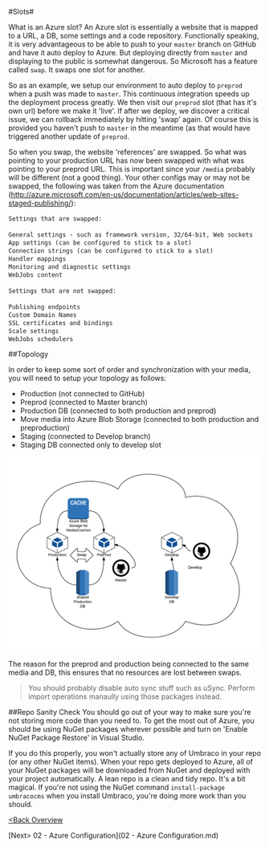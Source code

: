 #Slots#

What is an Azure slot?  An Azure slot is essentially a website that is mapped to a URL, a DB, some settings and a code repository.  Functionally speaking, it is very advantageous to be able to push to your `master` branch on GitHub and have it auto deploy to Azure.  But deploying directly from `master` and displaying to the public is somewhat dangerous.  So Microsoft has a feature called `swap`.  It swaps one slot for another.

So as an example, we setup our environment to auto deploy to `preprod` when a push was made to `master`.  This continuous integration speeds up the deployment process greatly.  We then visit our `preprod` slot (that has it's own url) before we make it 'live'.  If after we deploy, we discover a critical issue, we can rollback immediately by hitting 'swap' again.  Of course this is provided you haven't push to `master` in the meantime (as that would have triggered another update of `preprod`.

So when you swap, the website 'references' are swapped.  So what was pointing to your production URL has now been swapped with what was pointing to your preprod URL.  This is important since your `/media` probably will be different (not a good thing).  Your other configs may or may not be swapped, the following was taken from the Azure documentation (http://azure.microsoft.com/en-us/documentation/articles/web-sites-staged-publishing/):

```
Settings that are swapped:

General settings - such as framework version, 32/64-bit, Web sockets
App settings (can be configured to stick to a slot)
Connection strings (can be configured to stick to a slot)
Handler mappings
Monitoring and diagnostic settings
WebJobs content

Settings that are not swapped:

Publishing endpoints
Custom Domain Names
SSL certificates and bindings
Scale settings
WebJobs schedulers
```

##Topology

In order to keep some sort of order and synchronization with your media, you will need to setup your topology as follows:

* Production (not connected to GitHub)
* Preprod (connected to Master branch)
* Production DB (connected to both production and preprod)
* Move media into Azure Blob Storage (connected to both production and preproduction)
* Staging (connected to Develop branch)
* Staging DB connected only to develop slot

![topology.png](assets/topology.png)

The reason for the preprod and production being connected to the same media and DB, this ensures that no resources are lost between swaps.

>You should probably disable auto sync stuff such as uSync.  Perform import operations manaully using those packages instead.


##Repo Sanity Check
You should go out of your way to make sure you're not storing more code than you need to.  To get the most out of Azure, you should be using NuGet packages wherever possible and turn on 'Enable NuGet Package Restore' in Visual Studio.

If you do this properly, you won't actually store any of Umbraco in your repo (or any other NuGet items).  When your repo gets deployed to Azure, all of your NuGet packages will be downloaded from NuGet and deployed with your project automatically.  A lean repo is a clean and tidy repo.  It's a bit magical.  If you're not using the NuGet command `install-package umbracocms` when you install Umbraco, you're doing more work than you should. 

[<Back Overview](README.md)

[Next> 02 - Azure Configuration](02 - Azure Configuration.md)